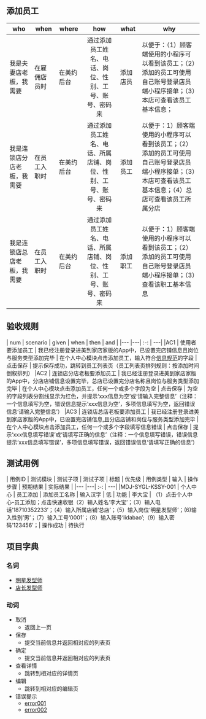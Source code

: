## 添加员工

| who | when | where | how | what | why 
| ---| ---| ---  | :-:| --- | --- |
| 我是夫妻店老板，我需要 | 在雇佣店员时 | 在美约后台 | 通过添加员工姓名、电话、岗位、性别、工号、账号、密码来  | 添加店员 | 以便于：（1）顾客端使用的小程序可以看到该员工；（2）添加的员工可使用自己账号登录店员端小程序接单；（3）本店可查看该员工基本信息；
|我是连锁店分店老板，我需要 | 在员工入职时 | 在美约后台 |  通过添加员工姓名、电话、所属店铺、岗位、性别、工号、账号、密码来 | 添加员工 |以便于：1）顾客端使用的小程序可以看到该员工；（2）添加的员工可使用自己账号登录店员端小程序接单；（3）本店可查看该员工基本信息；（4）总店可查看该员工所属分店
|我是连锁店总店老板，我需要 | 在员工入职时 | 在美约后台 |  通过添加员工姓名、电话、所属店铺、岗位、性别、工号、账号、密码来 | 添加职工 |以便于：1）顾客端使用的小程序可以看到该员工；（2）添加的员工可使用自己账号登录店员端小程序接单；（3）查看该职工基本信息

## 验收规则
| num | scenario | given | when | then | and |
|--- |---| :-: | ---|
|AC1 | 使用者要添加员工 | 我已经注册登录进美到家店家版的App中，已设置完店铺信息且岗位与服务类型添加完毕 |  在个人中心模块点击添加员工，输入符合[信息规范](https://www.baidu.com)的字段 | 点击保存 | 提示保存成功，跳转到员工列表页（员工列表页排列规则：按添加时间倒叙排列）
|AC2 | 连锁店分店老板要添加员工 | 我已经注册登录进美到家店家版的App中，分店店铺信息设置完毕，总店已设置完分店名称且岗位与服务类型添加完毕 |  在个人中心模块点击添加员工，任何一个或多个字段为空 | 点击保存 | 为空的字段列表分割线显示为红色，并提示‘xxx信息为空’或‘请输入完整信息’（注释：一个信息填写为空，错误信息提示‘xxx信息为空’，多项信息填写为空，返回错误信息‘请输入完整信息’）
|AC3 | 连锁店总店老板要添加员工 | 我已经注册登录进美到家店家版的App中，已设置完店铺信息,且分店店铺和岗位与服务类型添加完毕 |  在个人中心模块点击添加员工，任何一个或多个字段填写信息错误 | 点击保存 | 提示‘xxx信息填写错误’或‘请填写正确的信息’（注释：一个信息填写错误，错误信息提示‘xxx信息填写错误’，多项信息填写错误，返回错误信息‘请填写正确的信息’）

## 测试用例
| 用例ID | 测试模块 | 测试子项 | 测试子项 | 标题 | 优先级 | 用例类型 | 输入 | 操作步骤 | 预期结果 | 实际结果 |
|--- |---| :-: | ---|
|MDJ-SYGL-KSSY-001 | 个人中心 | 员工添加 | 添加员工名称 | 输入汉字 | 低 | 功能 | 李大宝 | （1）点击个人中心-员工添加；点击快速收银（2）输入姓名‘李大宝’；（3）输入电话‘18710352233’；（4）输入所属店铺‘总店’；（5）输入岗位‘明星发型师’；(6)输入性别‘男’；（7）输入工号‘0001’；（8）输入账号‘lidabao’;（9）输入密码‘123456’；| 操作成功 | 待执行

## 项目字典
### 名词
 * [明星发型师](https://www.baidu.com)
 * [店长发型师](https://www.baidu.com)

### 动词
 * 取消
   * 返回上一页
 * 保存
   * 提交当前信息并返回相对应的列表页
 * 确定
   * 提交当前信息并返回相对应的列表页
 * 查看详情
   * 跳转到相对应的详情页
 * 编辑
   * 跳转到相对应的编辑页
 * 错误提示
   * [error001](http://www.baidu.com) 
   * [error002](http://www.baidu.com) 